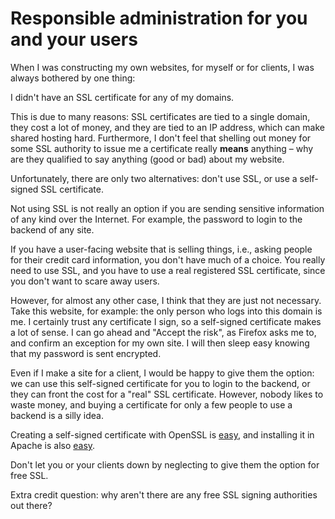 Responsible administration for you and your users
=================================================
When I was constructing my own websites, for myself or for clients, I was always bothered by one thing:

I didn't have an SSL certificate for any of my domains.

This is due to many reasons: SSL certificates are tied to a single domain, they cost a lot of money, and they are tied to an IP address, which can make shared hosting hard.  Furthermore, I don't feel that shelling out money for some SSL authority to issue me a certificate really <strong>means</strong> anything &ndash; why are they qualified to say anything (good or bad) about my website.

Unfortunately, there are only two alternatives: don't use SSL, or use a self-signed SSL certificate.

Not using SSL is not really an option if you are sending sensitive information of any kind over the Internet.  For example, the password to login to the backend of any site.

If you have a user-facing website that is selling things, i.e., asking people for their credit card information, you don't have much of a choice.  You really need to use SSL, and you have to use a real registered SSL certificate, since you don't want to scare away users.

However, for almost any other case, I think that they are just not necessary.  Take this website, for example: the only person who logs into this domain is me.  I certainly trust any certificate I sign, so a self-signed certificate makes a lot of sense.  I can go ahead and "Accept the risk", as Firefox asks me to, and confirm an exception for my own site.  I will then sleep easy knowing that my password is sent encrypted.

Even if I make a site for a client, I would be happy to give them the option: we can use this self-signed certificate for you to login to the backend, or they can front the cost for a "real" SSL certificate.  However, nobody likes to waste money, and buying a certificate for only a few people to use a backend is a silly idea.

Creating a self-signed certificate with OpenSSL is <a href="http://www.akadia.com/services/ssh_test_certificate.html">easy</a>, and installing it in Apache is also <a href="http://www.digicert.com/ssl-certificate-installation-apache.htm">easy</a>.

Don't let you or your clients down by neglecting to give them the option for free SSL.

Extra credit question: why aren't there are any free SSL signing authorities out there?